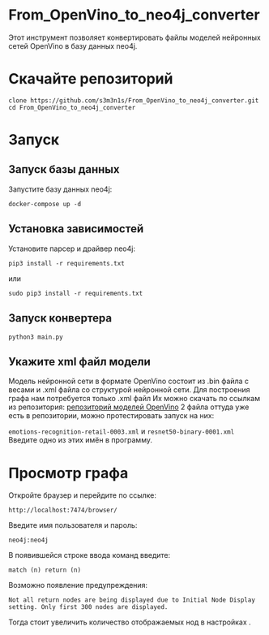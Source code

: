 # From_OpenVino_to_neo4j_converter

Этот инструмент позволяет конвертировать файлы моделей нейронных сетей OpenVino в базу данных neo4j.

# Скачайте репозиторий

    clone https://github.com/s3m3n1s/From_OpenVino_to_neo4j_converter.git
    cd From_OpenVino_to_neo4j_converter

# Запуск

## Запуск базы данных

Запустите базу данных neo4j:

    docker-compose up -d


## Установка зависимостей 

Установите парсер и драйвер neo4j:

    pip3 install -r requirements.txt
   или

    sudo pip3 install -r requirements.txt

## Запуск конвертера

    python3 main.py

## Укажите xml файл модели

Модель нейронной сети в формате OpenVino состоит из .bin файла с весами и .xml файла со структурой нейронной сети.
Для построения графа нам потребуется только .xml файл
Их можно скачать по ссылкам из репозитория:
[репозиторий моделей OpenVino](https://github.com/openvinotoolkit/open_model_zoo)
2 файла оттуда уже есть в репозитории, можно протестировать запуск на них:

`emotions-recognition-retail-0003.xml` и `resnet50-binary-0001.xml`
Введите одно из этих имён в программу.

# Просмотр графа
Откройте браузер и перейдите по ссылке:

    http://localhost:7474/browser/
Введите имя пользователя и пароль:

    neo4j:neo4j

В появившейся строке ввода команд введите:

    match (n) return (n)
Возможно появление предупреждения:

    Not all return nodes are being displayed due to Initial Node Display setting. Only first 300 nodes are displayed.
Тогда стоит увеличить количество отображаемых нод в настройках 
.

